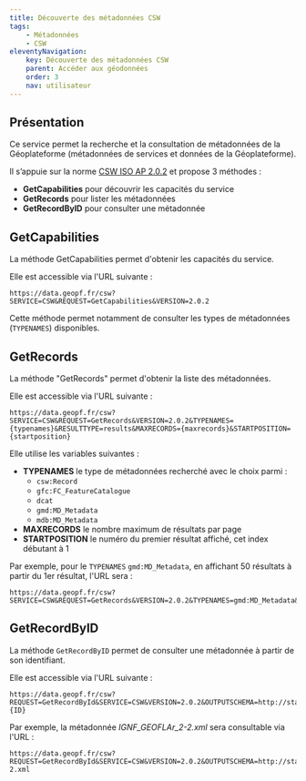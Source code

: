 ```yaml
---
title: Découverte des métadonnées CSW
tags:
    - Métadonnées
    - CSW
eleventyNavigation:
    key: Découverte des métadonnées CSW
    parent: Accéder aux géodonnées
    order: 3
    nav: utilisateur
---
```


## Présentation

Ce service permet la recherche et la consultation de métadonnées de la Géoplateforme (métadonnées de services et données de la Géoplateforme).

Il s’appuie sur la norme [CSW ISO AP 2.0.2](https://www.ogc.org/standard/cat/) et propose 3 méthodes :

- **GetCapabilities** pour découvrir les capacités du service
- **GetRecords** pour lister les métadonnées
- **GetRecordByID** pour consulter une métadonnée

## GetCapabilities

La méthode GetCapabilities permet d'obtenir les capacités du service.

Elle est accessible via l'URL suivante :

```plain
https://data.geopf.fr/csw?SERVICE=CSW&REQUEST=GetCapabilities&VERSION=2.0.2
```

Cette méthode permet notamment de consulter les types de métadonnées (`TYPENAMES`) disponibles.

## GetRecords

La méthode "GetRecords" permet d'obtenir la liste des métadonnées.

Elle est accessible via l'URL suivante :

```plain
https://data.geopf.fr/csw?SERVICE=CSW&REQUEST=GetRecords&VERSION=2.0.2&TYPENAMES={typenames}&RESULTTYPE=results&MAXRECORDS={maxrecords}&STARTPOSITION={startposition}
```

Elle utilise les variables suivantes :

- **TYPENAMES** le type de métadonnées recherché avec le choix parmi :
    - `csw:Record`
    - `gfc:FC_FeatureCatalogue`
    - `dcat`
    - `gmd:MD_Metadata`
    - `mdb:MD_Metadata`
- **MAXRECORDS** le nombre maximum de résultats par page
- **STARTPOSITION** le numéro du premier résultat affiché, cet index débutant à 1

Par exemple, pour le `TYPENAMES` `gmd:MD_Metadata`, en affichant 50 résultats à partir du 1er résultat, l'URL sera :

```plain
https://data.geopf.fr/csw?SERVICE=CSW&REQUEST=GetRecords&VERSION=2.0.2&TYPENAMES=gmd:MD_Metadata&RESULTTYPE=results&MAXRECORDS=50&STARTPOSITION=1
```

## GetRecordByID

La méthode `GetRecordByID` permet de consulter une métadonnée à partir de son identifiant.

Elle est accessible via l'URL suivante :

```plain
https://data.geopf.fr/csw?REQUEST=GetRecordById&SERVICE=CSW&VERSION=2.0.2&OUTPUTSCHEMA=http://standards.iso.org/iso/19115/-3/mdb/2.0&elementSetName=full&ID={ID}
```

Par exemple, la métadonnée _IGNF_GEOFLAr_2-2.xml_ sera consultable via l'URL :

```plain
https://data.geopf.fr/csw?REQUEST=GetRecordById&SERVICE=CSW&VERSION=2.0.2&OUTPUTSCHEMA=http://standards.iso.org/iso/19115/-3/mdb/2.0&elementSetName=full&ID=IGNF_GEOFLAr_2-2.xml
```
